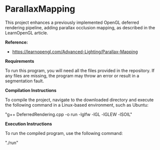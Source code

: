 # ParallaxMapping

This project enhances a previously implemented OpenGL deferred rendering pipeline, adding parallax occlusion mapping, as described in the LearnOpenGL article.

**Reference:**

- https://learnopengl.com/Advanced-Lighting/Parallax-Mapping

**Requirements**

To run this program, you will need all the files provided in the repository. If any files are missing, the program may throw an error or result in a segmentation fault.

**Compilation Instructions**

To compile the project, navigate to the downloaded directory and execute the following command in a Linux-based environment, such as Ubuntu:

"g++ DeferredRendering.cpp -o run -lglfw -lGL -lGLEW -lSOIL"

**Execution Instructions**

To run the compiled program, use the following command:

"./run"
